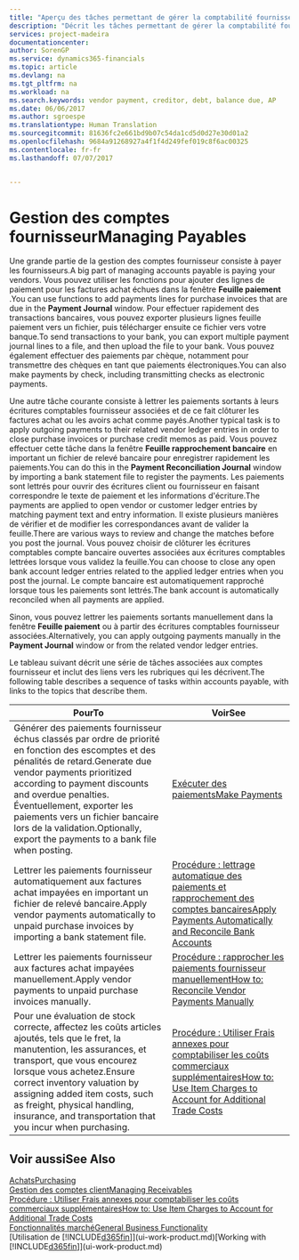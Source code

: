 ```yaml
---
title: "Aperçu des tâches permettant de gérer la comptabilité fournisseur| Microsoft Docs"
description: "Décrit les tâches permettant de gérer la comptabilité fournisseur, par exemple, le paiement des créditeurs ou le lettrage de paiements sortants dans la comptabilité pour clôturer des factures ou des avoirs."
services: project-madeira
documentationcenter: 
author: SorenGP
ms.service: dynamics365-financials
ms.topic: article
ms.devlang: na
ms.tgt_pltfrm: na
ms.workload: na
ms.search.keywords: vendor payment, creditor, debt, balance due, AP
ms.date: 06/06/2017
ms.author: sgroespe
ms.translationtype: Human Translation
ms.sourcegitcommit: 81636fc2e661bd9b07c54da1cd5d0d27e30d01a2
ms.openlocfilehash: 9684a91268927a4f1f4d249fef019c8f6ac00325
ms.contentlocale: fr-fr
ms.lasthandoff: 07/07/2017


---
```

# <a name="managing-payables"></a><span data-ttu-id="69bfb-103">Gestion des comptes fournisseur</span><span class="sxs-lookup"><span data-stu-id="69bfb-103">Managing Payables</span></span>
<span data-ttu-id="69bfb-104">Une grande partie de la gestion des comptes fournisseur consiste à payer les fournisseurs.</span><span class="sxs-lookup"><span data-stu-id="69bfb-104">A big part of managing accounts payable is paying your vendors.</span></span> <span data-ttu-id="69bfb-105">Vous pouvez utiliser les fonctions pour ajouter des lignes de paiement pour les factures achat échues dans la fenêtre **Feuille paiement** .</span><span class="sxs-lookup"><span data-stu-id="69bfb-105">You can use functions to add payments lines for purchase invoices that are due in the **Payment Journal** window.</span></span> <span data-ttu-id="69bfb-106">Pour effectuer rapidement des transactions bancaires, vous pouvez exporter plusieurs lignes feuille paiement vers un fichier, puis télécharger ensuite ce fichier vers votre banque.</span><span class="sxs-lookup"><span data-stu-id="69bfb-106">To send transactions to your bank, you can export multiple payment journal lines to a file, and then upload the file to your bank.</span></span> <span data-ttu-id="69bfb-107">Vous pouvez également effectuer des paiements par chèque, notamment pour transmettre des chèques en tant que paiements électroniques.</span><span class="sxs-lookup"><span data-stu-id="69bfb-107">You can also make payments by check, including transmitting checks as electronic payments.</span></span>

<span data-ttu-id="69bfb-108">Une autre tâche courante consiste à lettrer les paiements sortants à leurs écritures comptables fournisseur associées et de ce fait clôturer les factures achat ou les avoirs achat comme payés.</span><span class="sxs-lookup"><span data-stu-id="69bfb-108">Another typical task is to apply outgoing payments to their related vendor ledger entries in order to close purchase invoices or purchase credit memos as paid.</span></span> <span data-ttu-id="69bfb-109">Vous pouvez effectuer cette tâche dans la fenêtre **Feuille rapprochement bancaire** en important un fichier de relevé bancaire pour enregistrer rapidement les paiements.</span><span class="sxs-lookup"><span data-stu-id="69bfb-109">You can do this in the **Payment Reconciliation Journal** window by importing a bank statement file to register the payments.</span></span> <span data-ttu-id="69bfb-110">Les paiements sont lettrés pour ouvrir des écritures client ou fournisseur en faisant correspondre le texte de paiement et les informations d'écriture.</span><span class="sxs-lookup"><span data-stu-id="69bfb-110">The payments are applied to open vendor or customer ledger entries by matching payment text and entry information.</span></span> <span data-ttu-id="69bfb-111">Il existe plusieurs manières de vérifier et de modifier les correspondances avant de valider la feuille.</span><span class="sxs-lookup"><span data-stu-id="69bfb-111">There are various ways to review and change the matches before you post the journal.</span></span> <span data-ttu-id="69bfb-112">Vous pouvez choisir de clôturer les écritures comptables compte bancaire ouvertes associées aux écritures comptables lettrées lorsque vous validez la feuille.</span><span class="sxs-lookup"><span data-stu-id="69bfb-112">You can choose to close any open bank account ledger entries related to the applied ledger entries when you post the journal.</span></span> <span data-ttu-id="69bfb-113">Le compte bancaire est automatiquement rapproché lorsque tous les paiements sont lettrés.</span><span class="sxs-lookup"><span data-stu-id="69bfb-113">The bank account is automatically reconciled when all payments are applied.</span></span>

<span data-ttu-id="69bfb-114">Sinon, vous pouvez lettrer les paiements sortants manuellement dans la fenêtre **Feuille paiement** ou à partir des écritures comptables fournisseur associées.</span><span class="sxs-lookup"><span data-stu-id="69bfb-114">Alternatively, you can apply outgoing payments manually in the **Payment Journal** window or from the related vendor ledger entries.</span></span>

<span data-ttu-id="69bfb-115">Le tableau suivant décrit une série de tâches associées aux comptes fournisseur et inclut des liens vers les rubriques qui les décrivent.</span><span class="sxs-lookup"><span data-stu-id="69bfb-115">The following table describes a sequence of tasks within accounts payable, with links to the topics that describe them.</span></span>

| <span data-ttu-id="69bfb-116">Pour</span><span class="sxs-lookup"><span data-stu-id="69bfb-116">To</span></span> | <span data-ttu-id="69bfb-117">Voir</span><span class="sxs-lookup"><span data-stu-id="69bfb-117">See</span></span> |
| --- | --- |
| <span data-ttu-id="69bfb-118">Générer des paiements fournisseur échus classés par ordre de priorité en fonction des escomptes et des pénalités de retard.</span><span class="sxs-lookup"><span data-stu-id="69bfb-118">Generate due vendor payments prioritized according to payment discounts and overdue penalties.</span></span> <span data-ttu-id="69bfb-119">Éventuellement, exporter les paiements vers un fichier bancaire lors de la validation.</span><span class="sxs-lookup"><span data-stu-id="69bfb-119">Optionally, export the payments to a bank file when posting.</span></span> |[<span data-ttu-id="69bfb-120">Exécuter des paiements</span><span class="sxs-lookup"><span data-stu-id="69bfb-120">Make Payments</span></span>](payables-make-payments.md) |
| <span data-ttu-id="69bfb-121">Lettrer les paiements fournisseur automatiquement aux factures achat impayées en important un fichier de relevé bancaire.</span><span class="sxs-lookup"><span data-stu-id="69bfb-121">Apply vendor payments automatically to unpaid purchase invoices by importing a bank statement file.</span></span> |[<span data-ttu-id="69bfb-122">Procédure : lettrage automatique des paiements et rapprochement des comptes bancaires</span><span class="sxs-lookup"><span data-stu-id="69bfb-122">Apply Payments Automatically and Reconcile Bank Accounts</span></span>](receivables-apply-payments-auto-reconcile-bank-accounts.md) |
| <span data-ttu-id="69bfb-123">Lettrer les paiements fournisseur aux factures achat impayées manuellement.</span><span class="sxs-lookup"><span data-stu-id="69bfb-123">Apply vendor payments to unpaid purchase invoices manually.</span></span> |[<span data-ttu-id="69bfb-124">Procédure : rapprocher les paiements fournisseur manuellement</span><span class="sxs-lookup"><span data-stu-id="69bfb-124">How to: Reconcile Vendor Payments Manually</span></span>](payables-how-apply-purchase-transactions-manually.md) |
|<span data-ttu-id="69bfb-125">Pour une évaluation de stock correcte, affectez les coûts articles ajoutés, tels que le fret, la manutention, les assurances, et transport, que vous encourez lorsque vous achetez.</span><span class="sxs-lookup"><span data-stu-id="69bfb-125">Ensure correct inventory valuation by assigning added item costs, such as freight, physical handling, insurance, and transportation that you incur when purchasing.</span></span>|[<span data-ttu-id="69bfb-126">Procédure : Utiliser Frais annexes pour comptabiliser les coûts commerciaux supplémentaires</span><span class="sxs-lookup"><span data-stu-id="69bfb-126">How to: Use Item Charges to Account for Additional Trade Costs</span></span>](payables-how-assign-item-charges.md)|

## <a name="see-also"></a><span data-ttu-id="69bfb-127">Voir aussi</span><span class="sxs-lookup"><span data-stu-id="69bfb-127">See Also</span></span>
[<span data-ttu-id="69bfb-128">Achats</span><span class="sxs-lookup"><span data-stu-id="69bfb-128">Purchasing</span></span>](purchasing-manage-purchasing.md)  
[<span data-ttu-id="69bfb-129">Gestion des comptes client</span><span class="sxs-lookup"><span data-stu-id="69bfb-129">Managing Receivables</span></span>](receivables-manage-receivables.md)  
[<span data-ttu-id="69bfb-130">Procédure : Utiliser Frais annexes pour comptabiliser les coûts commerciaux supplémentaires</span><span class="sxs-lookup"><span data-stu-id="69bfb-130">How to: Use Item Charges to Account for Additional Trade Costs</span></span>](payables-how-assign-item-charges.md)  
[<span data-ttu-id="69bfb-131">Fonctionnalités marché</span><span class="sxs-lookup"><span data-stu-id="69bfb-131">General Business Functionality</span></span>](ui-across-business-areas.md)  
<span data-ttu-id="69bfb-132">[Utilisation de [!INCLUDE[d365fin](includes/d365fin_md.md)]](ui-work-product.md)</span><span class="sxs-lookup"><span data-stu-id="69bfb-132">[Working with [!INCLUDE[d365fin](includes/d365fin_md.md)]](ui-work-product.md)</span></span>

